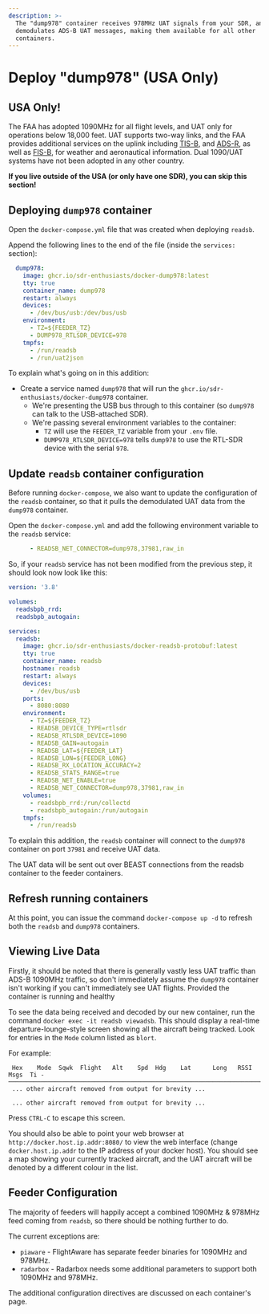 ```yaml
---
description: >-
  The "dump978" container receives 978MHz UAT signals from your SDR, and
  demodulates ADS-B UAT messages, making them available for all other
  containers.
---
```


# Deploy "dump978" \(USA Only\)

## USA Only!

The FAA has adopted 1090MHz for all flight levels, and UAT only for operations below 18,000 feet. UAT supports two-way links, and the FAA provides additional services on the uplink including [TIS-B](https://www.faa.gov/nextgen/equipadsb/capabilities/ins_outs/#tisb), and [ADS-R](https://www.faa.gov/nextgen/equipadsb/capabilities/ins_outs/#adsr), as well as [FIS-B](https://www.faa.gov/nextgen/equipadsb/capabilities/ins_outs/#fisb), for weather and aeronautical information. Dual 1090/UAT systems have not been adopted in any other country.

**If you live outside of the USA \(or only have one SDR\), you can skip this section!**

## Deploying `dump978` container

Open the `docker-compose.yml` file that was created when deploying `readsb`.

Append the following lines to the end of the file \(inside the `services:` section\):

```yaml
  dump978:
    image: ghcr.io/sdr-enthusiasts/docker-dump978:latest
    tty: true
    container_name: dump978
    restart: always
    devices:
      - /dev/bus/usb:/dev/bus/usb
    environment:
      - TZ=${FEEDER_TZ}
      - DUMP978_RTLSDR_DEVICE=978
    tmpfs:
      - /run/readsb
      - /run/uat2json
```

To explain what's going on in this addition:

* Create a service named `dump978` that will run the `ghcr.io/sdr-enthusiasts/docker-dump978` container.
  * We're presenting the USB bus through to this container \(so `dump978` can talk to the USB-attached SDR\).
  * We're passing several environment variables to the container:
    * `TZ` will use the `FEEDER_TZ` variable from your `.env` file.
    * `DUMP978_RTLSDR_DEVICE=978` tells `dump978` to use the RTL-SDR device with the serial `978`.

## Update `readsb` container configuration

Before running `docker-compose`, we also want to update the configuration of the `readsb` container, so that it pulls the demodulated UAT data from the `dump978` container.

Open the `docker-compose.yml` and add the following environment variable to the `readsb` service:

```yaml
      - READSB_NET_CONNECTOR=dump978,37981,raw_in
```

So, if your `readsb` service has not been modified from the previous step, it should look now look like this:

```yaml
version: '3.8'

volumes:
  readsbpb_rrd:
  readsbpb_autogain:

services:
  readsb:
    image: ghcr.io/sdr-enthusiasts/docker-readsb-protobuf:latest
    tty: true
    container_name: readsb
    hostname: readsb
    restart: always
    devices:
      - /dev/bus/usb
    ports:
      - 8080:8080
    environment:
      - TZ=${FEEDER_TZ}
      - READSB_DEVICE_TYPE=rtlsdr
      - READSB_RTLSDR_DEVICE=1090
      - READSB_GAIN=autogain
      - READSB_LAT=${FEEDER_LAT}
      - READSB_LON=${FEEDER_LONG}
      - READSB_RX_LOCATION_ACCURACY=2
      - READSB_STATS_RANGE=true
      - READSB_NET_ENABLE=true
      - READSB_NET_CONNECTOR=dump978,37981,raw_in
    volumes:
      - readsbpb_rrd:/run/collectd
      - readsbpb_autogain:/run/autogain
    tmpfs:
      - /run/readsb
```

To explain this addition, the `readsb` container will connect to the `dump978` container on port `37981` and receive UAT data.

The UAT data will be sent out over BEAST connections from the readsb container to the feeder containers.

## Refresh running containers

At this point, you can issue the command `docker-compose up -d` to refresh both the `readsb` and `dump978` containers.

## Viewing Live Data

Firstly, it should be noted that there is generally vastly less UAT traffic than ADS-B 1090MHz traffic, so don't immediately assume the `dump978` container isn't working if you can't immediately see UAT flights. Provided the container is running and healthy

To see the data being received and decoded by our new container, run the command `docker exec -it readsb viewadsb`. This should display a real-time departure-lounge-style screen showing all the aircraft being tracked. Look for entries in the `Mode` column listed as `blort`.

For example:

```text
 Hex    Mode  Sqwk  Flight   Alt    Spd  Hdg    Lat      Long   RSSI  Msgs  Ti -
────────────────────────────────────────────────────────────────────────────────
 ... other aircraft removed from output for brevity ...

 ... other aircraft removed from output for brevity ...
```

Press `CTRL-C` to escape this screen.

You should also be able to point your web browser at `http://docker.host.ip.addr:8080/` to view the web interface \(change `docker.host.ip.addr` to the IP address of your docker host\). You should see a map showing your currently tracked aircraft, and the UAT aircraft will be denoted by a different colour in the list.

## Feeder Configuration

The majority of feeders will happily accept a combined 1090MHz & 978MHz feed coming from `readsb`, so there should be nothing further to do.

The current exceptions are:

* `piaware` - FlightAware has separate feeder binaries for 1090MHz and 978MHz.
* `radarbox` - Radarbox needs some additional parameters to support both 1090MHz and 978MHz.

The additional configuration directives are discussed on each container's page.

